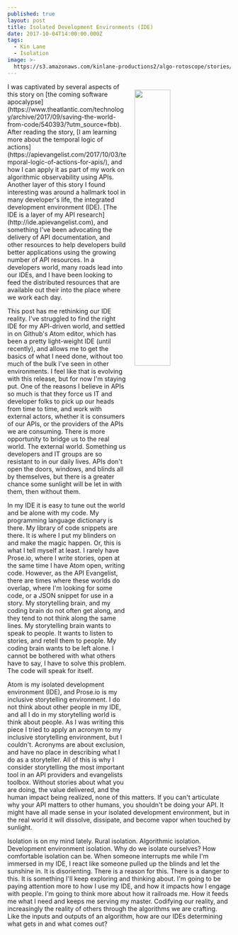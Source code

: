 ```yaml
---
published: true
layout: post
title: Isolated Development Environments (IDE)
date: 2017-10-04T14:00:00.000Z
tags:
  - Kin Lane
  - Isolation
image: >-
  https://s3.amazonaws.com/kinlane-productions2/algo-rotoscope/stories/castle-on-hill-edinburgh_blue_circuit.JPG
---
```

<p><img src="https://s3.amazonaws.com/kinlane-productions2/algo-rotoscope/stories/castle-on-hill-edinburgh_blue_circuit.JPG" align="right" width="40%" style="padding: 15px;" /></p>I was captivated by several aspects of this story on [the coming software apocalypse](https://www.theatlantic.com/technology/archive/2017/09/saving-the-world-from-code/540393/?utm_source=fbb). After reading the story, [I am learning more about the temporal logic of actions](https://apievangelist.com/2017/10/03/temporal-logic-of-actions-for-apis/), and how I can apply it as part of my work on algorithmic observability using APIs. Another layer of this story I found interesting was around a hallmark tool in many developer's life, the integrated development environment (IDE). [The IDE is a layer of my API research](http://ide.apievangelist.com), and something I've been advocating the delivery of API documentation, and other resources to help developers build better applications using the growing number of API resources.  In a developers world, many roads lead into our IDEs, and I have been looking to feed the distributed resources that are available out their into the place where we work each day.

This post has me rethinking our IDE reality. I've struggled to find the right IDE for my API-driven world, and settled in on Github's Atom editor, which has been a pretty light-weight IDE (until recently), and allows me to get the basics of what I need done, without too much of the bulk I've seen in other environments. I feel like that is evolving with this release, but for now I'm staying put. One of the reasons I believe in APIs so much is that they force us IT and developer folks to pick up our heads from time to time, and work with external actors, whether it is consumers of our APIs, or the providers of the APIs we are consuming. There is more opportunity to bridge us to the real world. The external world. Something us developers and IT groups are so resistant to in our daily lives. APIs don't open the doors, windows, and blinds all by themselves, but there is a greater chance some sunlight will be let in with them, then without them. 

In my IDE it is easy to tune out the world and be alone with my code. My programming language dictionary is there. My library of code snippets are there. It is where I put my blinders on and make the magic happen. Or, this is what I tell myself at least. I rarely have Prose.io, where I write stories, open at the same time I have Atom open, writing code. However, as the API Evangelist, there are times where these worlds do overlap, where I'm looking for some code, or a JSON snippet for use in a story. My storytelling brain, and my coding brain do not often get along, and they tend to not think along the same lines. My storytelling brain wants to speak to people. It wants to listen to stories, and retell them to people. My coding brain wants to be left alone. I cannot be bothered with what others have to say, I have to solve this problem. The code will speak for itself.

Atom is my isolated development environment (IDE), and Prose.io is my inclusive storytelling environment. I do not think about other people in my IDE, and all I do in my storytelling world is think about people. As I was writing this piece I tried to apply an acronym to my inclusive storytelling environment, but I couldn't. Acronyms are about exclusion, and have no place in describing what I do as a storyteller. All of this is why I consider storytelling the most important tool in an API providers and evangelists toolbox. Without stories about what you are doing, the value delivered, and the human impact being realized, none of this matters. If you can't articulate why your API matters to other humans, you shouldn't be doing your API. It might have all made sense in your isolated development environment, but in the real world it will dissolve, dissipate, and become vapor when touched by sunlight. 

Isolation is on my mind lately. Rural isolation. Algorithmic isolation. Development environment isolation. Why do we isolate ourselves? How comfortable isolation can be. When someone interrupts me while I'm immersed in my IDE, I react like someone pulled up the blinds and let the sunshine in. It is disorienting. There is a reason for this. There is a danger to this. It is something I'll keep exploring and thinking about. I'm going to be paying attention more to how I use my IDE, and how it impacts how I engage with people. I'm going to think more about how it railroads me. How it feeds me what I need and keeps me serving my master. Codifying our reality, and increasingly the reality of others through the algorithms we are crafting. Like the inputs and outputs of an algorithm, how are our IDEs determining what gets in and what comes out? 